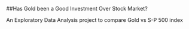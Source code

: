 ##Has Gold been a Good Investment Over Stock Market?

An Exploratory Data Analysis project to compare Gold vs S-P 500 index
